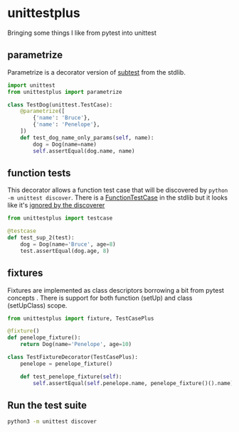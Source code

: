 # unittestplus

Bringing some things I like from pytest into unittest

## parametrize

Parametrize is a decorator version of [subtest](https://docs.python.org/3/library/unittest.html#unittest.TestCase.subTest)
from the stdlib. 

```python
import unittest
from unittestplus import parametrize

class TestDog(unittest.TestCase):
    @parametrize([
        {'name': 'Bruce'},
        {'name': 'Penelope'},
    ])
    def test_dog_name_only_params(self, name):
        dog = Dog(name=name)
        self.assertEqual(dog.name, name)
```

## function tests

This decorator allows a function test case that will be discovered by `python -m unittest discover`. There is
a [FunctionTestCase](https://docs.python.org/3/library/unittest.html?highlight=functiontestcase#unittest.FunctionTestCase)
in the stdlib but it looks like it's [ignored by the discoverer](https://bugs.python.org/issue22680)

```python
from unittestplus import testcase

@testcase
def test_sup_2(test):
    dog = Dog(name='Bruce', age=8)
    test.assertEqual(dog.age, 8)

```

## fixtures 

Fixtures are implemented as class descriptors borrowing a bit from pytest concepts . There is support for both function 
(setUp) and class (setUpClass) scope. 

```python
from unittestplus import fixture, TestCasePlus

@fixture()
def penelope_fixture():
    return Dog(name='Penelope', age=10)

class TestFixtureDecorator(TestCasePlus):
    penelope = penelope_fixture()

    def test_penelope_fixture(self):
        self.assertEqual(self.penelope.name, penelope_fixture()().name)
```

## Run the test suite

```bash
python3 -m unittest discover
```